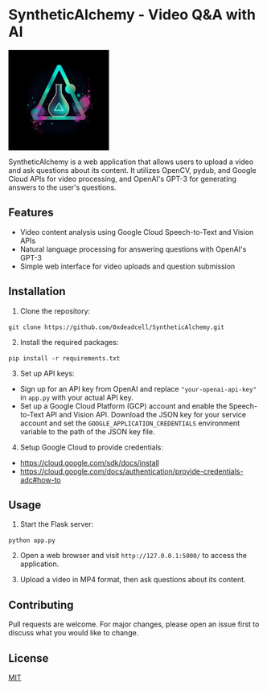 # SyntheticAlchemy - Video Q&A with AI

<img src="./static/images/logo.png" alt="Logo" align="center" width="200" />

SyntheticAlchemy is a web application that allows users to upload a video and ask questions about its content. It utilizes OpenCV, pydub, and Google Cloud APIs for video processing, and OpenAI's GPT-3 for generating answers to the user's questions.

## Features

- Video content analysis using Google Cloud Speech-to-Text and Vision APIs
- Natural language processing for answering questions with OpenAI's GPT-3
- Simple web interface for video uploads and question submission

## Installation

1. Clone the repository:

`git clone https://github.com/0xdeadcell/SyntheticAlchemy.git`


2. Install the required packages:

`pip install -r requirements.txt`


3. Set up API keys:

- Sign up for an API key from OpenAI and replace `"your-openai-api-key"` in `app.py` with your actual API key.
- Set up a Google Cloud Platform (GCP) account and enable the Speech-to-Text API and Vision API. Download the JSON key for your service account and set the `GOOGLE_APPLICATION_CREDENTIALS` environment variable to the path of the JSON key file.

4. Setup Google Cloud to provide credentials:
- https://cloud.google.com/sdk/docs/install
- https://cloud.google.com/docs/authentication/provide-credentials-adc#how-to

## Usage

1. Start the Flask server:

`python app.py`

2. Open a web browser and visit `http://127.0.0.1:5000/` to access the application.

3. Upload a video in MP4 format, then ask questions about its content.

## Contributing

Pull requests are welcome. For major changes, please open an issue first to discuss what you would like to change.

## License

[MIT](https://choosealicense.com/licenses/mit/)
